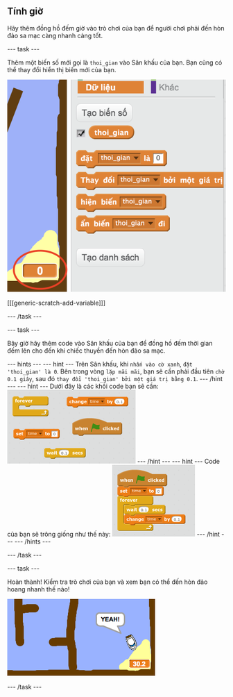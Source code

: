## Tính giờ

Hãy thêm đồng hồ đếm giờ vào trò chơi của bạn để người chơi phải đến hòn đảo sa mạc càng nhanh càng tốt.

\--- task \---

Thêm một biến số mới gọi là `thoi_gian` vào Sân khấu của bạn. Bạn cũng có thể thay đổi hiển thị biến mới của bạn.

![ảnh chụp màn hình](images/boat-variable.png)

[[[generic-scratch-add-variable]]]

\--- /task \---

\--- task \---

Bây giờ hãy thêm code vào Sân khấu của bạn để đồng hồ đếm thời gian đếm lên cho đến khi chiếc thuyền đến hòn đảo sa mạc.

\--- hints \--- \--- hint \--- Trên Sân khấu, khi `nhấn vào cờ xanh`, `đặt 'thoi_gian' là 0`. Bên trong vòng `lặp mãi mãi`, bạn sẽ cần phải đầu tiên `chờ 0.1 giây`, sau đó `thay đổi 'thoi_gian' bởi một giá trị bằng 0.1`. \--- /hint \--- \--- hint \--- Dưới đây là các khối code bạn sẽ cần: ![screenshot](images/boat-time-blocks.png) \--- /hint \--- \--- hint \--- Code của bạn sẽ trông giống như thế này: ![screenshot](images/boat-time-code.png) \--- /hint \--- \--- /hints \---

\--- /task \---

\--- task \---

Hoàn thành! Kiểm tra trò chơi của bạn và xem bạn có thể đến hòn đảo hoang nhanh thế nào!

![ảnh chụp màn hình](images/boat-variable-test.png)

\--- /task \---